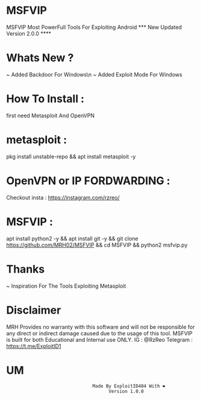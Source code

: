 # MSFVIP
MSFVIP Most PowerFull Tools For Exploiting Android
*** New Updated Version 2.0.0 ****

# Whats New ?
~ Added Backdoor For Windows\n
~ Added Exploit Mode For Windows

# How To Install :
first need Metasploit And OpenVPN

# metasploit :
pkg install unstable-repo && apt install metasploit -y

# OpenVPN or IP FORDWARDING :
Checkout insta : https://instagram.com/rzreo/

# MSFVIP :
apt install python2 -y && apt install git -y && git clone https://github.com/MRH02/MSFVIP && cd MSFVIP && python2 msfvip.py

# Thanks
~ Inspiration For The Tools Exploiting Metasploit

# Disclaimer
MRH Provides no warranty with this software and will not be responsible for any direct or indirect damage caused due to the usage of this tool.
MSFVIP is built for both Educational and Internal use ONLY.
IG : @RzReo
Telegram : https://t.me/ExploitID1


# UM
                                    Made By ExploitID404 With ❤
                                          Version 1.0.0
